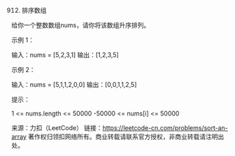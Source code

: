 912. 排序数组

给你一个整数数组nums，请你将该数组升序排列。


示例 1：

输入：nums = [5,2,3,1]
输出：[1,2,3,5]


示例 2：

输入：nums = [5,1,1,2,0,0]
输出：[0,0,1,1,2,5]


提示：

1 <= nums.length <= 50000
-50000 <= nums[i] <= 50000

来源：力扣（LeetCode）
链接：https://leetcode-cn.com/problems/sort-an-array
著作权归领扣网络所有。商业转载请联系官方授权，非商业转载请注明出处。